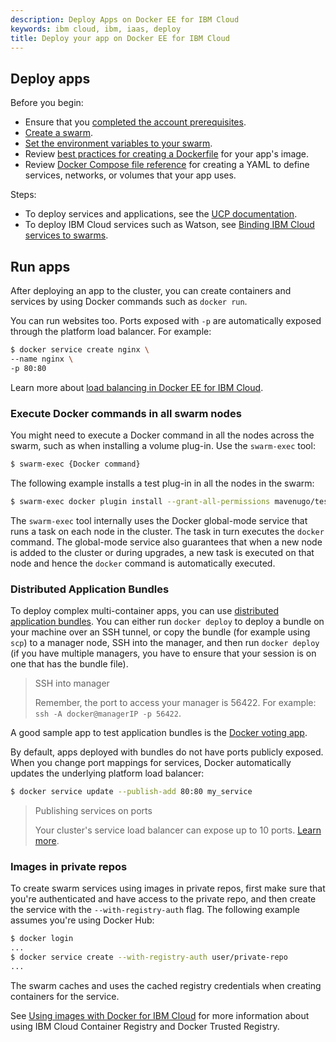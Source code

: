 ```yaml
---
description: Deploy Apps on Docker EE for IBM Cloud
keywords: ibm cloud, ibm, iaas, deploy
title: Deploy your app on Docker EE for IBM Cloud
---
```


## Deploy apps
Before you begin:

* Ensure that you [completed the account prerequisites](/docker-for-ibm-cloud/index.md).
* [Create a swarm](administering-swarms.md#create-swarms).
* [Set the environment variables to your swarm](administering-swarms.md#download-client-certificates).
* Review [best practices for creating a Dockerfile](/engine/userguide/eng-image/dockerfile_best-practices/) for your app's image.
* Review [Docker Compose file reference](/compose/compose-file/) for creating a YAML to define services, networks, or volumes that your app uses.

Steps:

* To deploy services and applications, see the [UCP documentation](/datacenter/ucp/2.2/guides/user/services/deploy-a-service/).
* To deploy IBM Cloud services such as Watson, see [Binding IBM Cloud services to swarms](binding-services.md).

## Run apps
After deploying an app to the cluster, you can create containers and services by using Docker commands such as `docker run`.

You can run websites too. Ports exposed with `-p` are automatically exposed
through the platform load balancer. For example:

  ```bash
  $ docker service create nginx \
  --name nginx \
  -p 80:80
  ```

Learn more about [load balancing in Docker EE for IBM Cloud](load-balancer.md).

### Execute Docker commands in all swarm nodes

You might need to execute a Docker command in all the nodes across the swarm, such as when installing a volume plug-in. Use the `swarm-exec` tool:

  ```bash
  $ swarm-exec {Docker command}
  ```

The following example installs a test plug-in in all the nodes in the swarm:

  ```bash
  $ swarm-exec docker plugin install --grant-all-permissions mavenugo/test-docker-netplugin
  ```

The `swarm-exec` tool internally uses the Docker global-mode service that runs a task on
each node in the cluster. The task in turn executes the `docker`
command. The global-mode service also guarantees that when a new node is added
to the cluster or during upgrades, a new task is executed on that node and hence
the `docker` command is automatically executed.

### Distributed Application Bundles

To deploy complex multi-container apps, you can use [distributed application
bundles](/compose/bundles.md). You can either run `docker deploy` to deploy a
bundle on your machine over an SSH tunnel, or copy the bundle (for example using
`scp`) to a manager node, SSH into the manager, and then run `docker deploy` (if
you have multiple managers, you have to ensure that your session is on one that
has the bundle file).

> SSH into manager
>
> Remember, the port to access your manager is 56422. For example: `ssh -A docker@managerIP -p 56422`.

A good sample app to test application bundles is the [Docker voting
app](https://github.com/docker/example-voting-app).

By default, apps deployed with bundles do not have ports publicly exposed.
When you change port mappings for services, Docker automatically updates the
underlying platform load balancer:

  ```bash
  $ docker service update --publish-add 80:80 my_service
  ```

> Publishing services on ports
>
> Your cluster's service load balancer can expose up to 10 ports. [Learn more](load-balancer.md#service-load-balancer).

### Images in private repos

To create swarm services using images in private repos, first make sure that you're
authenticated and have access to the private repo, and then create the service with
the `--with-registry-auth` flag. The following example assumes you're using Docker
Hub:

  ```bash
  $ docker login
  ...
  $ docker service create --with-registry-auth user/private-repo
  ...
  ```

The swarm caches and uses the cached registry credentials when creating containers for the service.

See [Using images with Docker for IBM Cloud](registry.md) for more information about using IBM Cloud Container Registry and Docker Trusted Registry.
